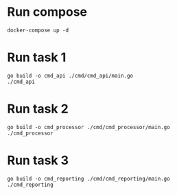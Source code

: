 # Run compose
```
docker-compose up -d
```

# Run task 1
```
go build -o cmd_api ./cmd/cmd_api/main.go
./cmd_api
```

# Run task 2
```
go build -o cmd_processor ./cmd/cmd_processor/main.go
./cmd_processor
```

# Run task 3
```
go build -o cmd_reporting ./cmd/cmd_reporting/main.go
./cmd_reporting
```